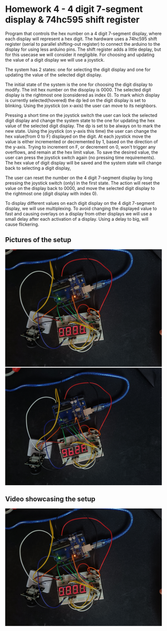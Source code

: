 # Homework 4 - 4 digit 7-segment display & 74hc595 shift register

Program that controls the hex number on a 4 digit 7-segment display, where each display will represent a hex digit. The hardware uses a 74hc595 shift register (serial to parallel shifting-out register) to connect the arduino to the display for using less arduino pins. The shift register adds a little deplay, but for this usecase we will consider it negligible. For choosing and updating the value of a digit display we will use a joystick.

The system has 2 states: one for selecting the digit display and one for updating the value of the selected digit display.

The initial state of the system is the one for choosing the digit display to modify. The init hex number on the disoplay is 0000. The selected digit display is the rightmost one (considered as index 0). To mark which display is currently selected(hovered) the dp led on the digit display is set to blinking. Using the joystick (on x-axis) the user can move to its neighbors.

Pressing a short time on the joystick switch the user can lock the selected digit display and change the system state to the one for updating the hex value of the selected digit display. The dp is set to be always on to mark the new state. Using the joystick (on y-axis this time) the user can change the hex value(from 0 to F) displayed on the digit. At each joystick move the value is either incremented or decremented by 1, based on the direction of the y-axis. Trying to increment on F, or decrement on 0, won't trigger any overflows, and remain at the hex limit value. To save the desired value, the user can press the joystick switch again (no pressing time requirements). The hex value of digit display will be saved and the system state will change back to selecting a digit display,

The user can reset the number on the 4 digit 7-segment display by long pressing the joystick switch (only) in the first state. The action will reset the value on the display back to 0000, and move the selected digit display to the rightmost one (digit display with index 0).

To display different values on each digit display on the 4 digit 7-segment display, we will use multiplexing. To avoid changing the displayed value to fast and causing overlays on a display from other displays we will use a small delay after each activation of a display. Using a delay to big, will cause flickering.

## Pictures of the setup

![setup_image_1.jpg](./images/setup_image_1.jpg)
![setup_image_2.jpg](./images/setup_image_2.jpg)

## Video showcasing the setup

[![hw4_video_showcase](./images/setup_image_1.jpg)](https://youtu.be/rCISGGEalBU)
